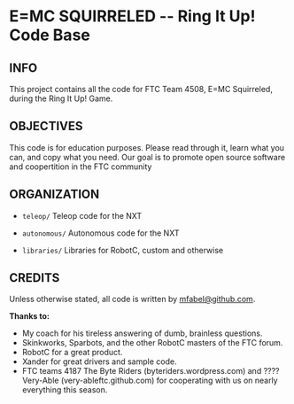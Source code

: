 E=MC SQUIRRELED -- Ring It Up! Code Base
========================================


INFO
----

This project contains all the code for FTC Team 4508, E=MC Squirreled, during the Ring It Up! Game.


OBJECTIVES
----------

This code is for education purposes. Please read through it, learn what you can, and copy what you need. Our goal is to promote open source software and coopertition in the FTC community


ORGANIZATION
------------

* `teleop/`
    Teleop code for the NXT

* `autonomous/`
    Autonomous code for the NXT

* `libraries/`
    Libraries for RobotC, custom and otherwise


CREDITS
-------

Unless otherwise stated, all code is written by mfabel@github.com.

**Thanks to:**

* My coach for his tireless answering of dumb, brainless questions.
* Skinkworks, Sparbots, and the other RobotC masters of the FTC forum.
* RobotC for a great product.
* Xander for great drivers and sample code.
* FTC teams 4187 The Byte Riders (byteriders.wordpress.com) and ???? Very-Able (very-ableftc.github.com) for cooperating with us on nearly everything this season.
